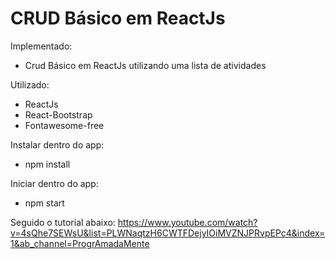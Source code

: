 # CRUD Básico em ReactJs 

Implementado:
- Crud Básico em ReactJs utilizando uma lista de atividades

Utilizado:
- ReactJs
- React-Bootstrap
- Fontawesome-free

Instalar dentro do app:
- npm install 

Iniciar dentro do app:
- npm start

Seguido o tutorial abaixo: 
https://www.youtube.com/watch?v=4sQhe7SEWsU&list=PLWNaqtzH6CWTFDejyIOiMVZNJPRvpEPc4&index=1&ab_channel=ProgrAmadaMente
